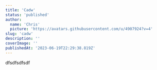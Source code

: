 ```yaml
---
title: 'Cadw'
status: 'published'
author:
  name: 'Chris'
  picture: 'https://avatars.githubusercontent.com/u/4907924?v=4'
slug: 'cadw'
description: ''
coverImage: ''
publishedAt: '2023-06-19T22:29:38.819Z'
---
```


dfsdfsdfsdf

